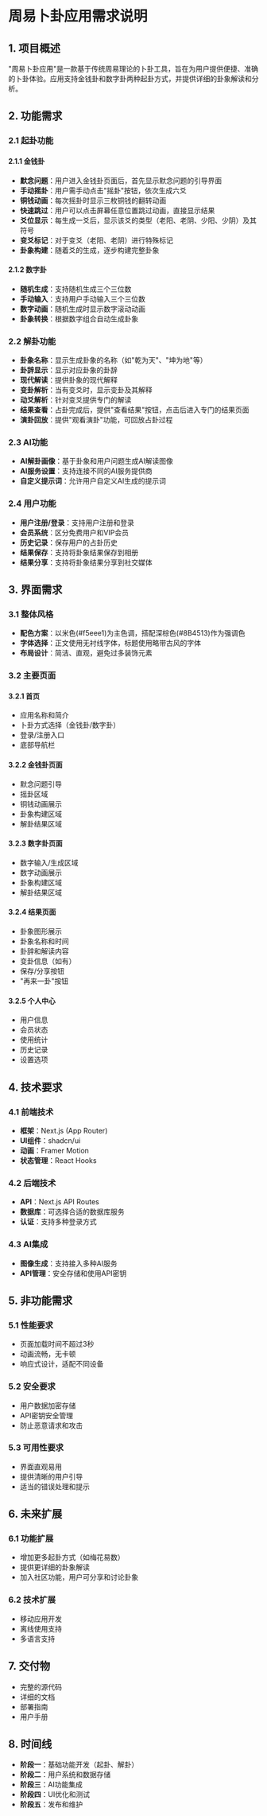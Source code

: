 # 周易卜卦应用需求说明

## 1. 项目概述

"周易卜卦应用"是一款基于传统周易理论的卜卦工具，旨在为用户提供便捷、准确的卜卦体验。应用支持金钱卦和数字卦两种起卦方式，并提供详细的卦象解读和分析。

## 2. 功能需求

### 2.1 起卦功能

#### 2.1.1 金钱卦
- **默念问题**：用户进入金钱卦页面后，首先显示默念问题的引导界面
- **手动摇卦**：用户需手动点击"摇卦"按钮，依次生成六爻
- **铜钱动画**：每次摇卦时显示三枚铜钱的翻转动画
- **快速跳过**：用户可以点击屏幕任意位置跳过动画，直接显示结果
- **爻位显示**：每生成一爻后，显示该爻的类型（老阳、老阴、少阳、少阴）及其符号
- **变爻标记**：对于变爻（老阳、老阴）进行特殊标记
- **卦象构建**：随着爻的生成，逐步构建完整卦象

#### 2.1.2 数字卦
- **随机生成**：支持随机生成三个三位数
- **手动输入**：支持用户手动输入三个三位数
- **数字动画**：随机生成时显示数字滚动动画
- **卦象转换**：根据数字组合自动生成卦象

### 2.2 解卦功能

- **卦象名称**：显示生成卦象的名称（如"乾为天"、"坤为地"等）
- **卦辞显示**：显示对应卦象的卦辞
- **现代解读**：提供卦象的现代解释
- **变卦解析**：当有变爻时，显示变卦及其解释
- **动爻解析**：针对变爻提供专门的解读
- **结果查看**：占卦完成后，提供"查看结果"按钮，点击后进入专门的结果页面
- **演卦回放**：提供"观看演卦"功能，可回放占卦过程

### 2.3 AI功能

- **AI解卦画像**：基于卦象和用户问题生成AI解读图像
- **AI服务设置**：支持连接不同的AI服务提供商
- **自定义提示词**：允许用户自定义AI生成的提示词

### 2.4 用户功能

- **用户注册/登录**：支持用户注册和登录
- **会员系统**：区分免费用户和VIP会员
- **历史记录**：保存用户的占卦历史
- **结果保存**：支持将卦象结果保存到相册
- **结果分享**：支持将卦象结果分享到社交媒体

## 3. 界面需求

### 3.1 整体风格
- **配色方案**：以米色(#f5eee1)为主色调，搭配深棕色(#8B4513)作为强调色
- **字体选择**：正文使用无衬线字体，标题使用略带古风的字体
- **布局设计**：简洁、直观，避免过多装饰元素

### 3.2 主要页面

#### 3.2.1 首页
- 应用名称和简介
- 卜卦方式选择（金钱卦/数字卦）
- 登录/注册入口
- 底部导航栏

#### 3.2.2 金钱卦页面
- 默念问题引导
- 摇卦区域
- 铜钱动画展示
- 卦象构建区域
- 解卦结果区域

#### 3.2.3 数字卦页面
- 数字输入/生成区域
- 数字动画展示
- 卦象构建区域
- 解卦结果区域

#### 3.2.4 结果页面
- 卦象图形展示
- 卦象名称和时间
- 卦辞和解读内容
- 变卦信息（如有）
- 保存/分享按钮
- "再来一卦"按钮

#### 3.2.5 个人中心
- 用户信息
- 会员状态
- 使用统计
- 历史记录
- 设置选项

## 4. 技术要求

### 4.1 前端技术
- **框架**：Next.js (App Router)
- **UI组件**：shadcn/ui
- **动画**：Framer Motion
- **状态管理**：React Hooks

### 4.2 后端技术
- **API**：Next.js API Routes
- **数据库**：可选择合适的数据库服务
- **认证**：支持多种登录方式

### 4.3 AI集成
- **图像生成**：支持接入多种AI服务
- **API管理**：安全存储和使用API密钥

## 5. 非功能需求

### 5.1 性能要求
- 页面加载时间不超过3秒
- 动画流畅，无卡顿
- 响应式设计，适配不同设备

### 5.2 安全要求
- 用户数据加密存储
- API密钥安全管理
- 防止恶意请求和攻击

### 5.3 可用性要求
- 界面直观易用
- 提供清晰的用户引导
- 适当的错误处理和提示

## 6. 未来扩展

### 6.1 功能扩展
- 增加更多起卦方式（如梅花易数）
- 提供更详细的卦象解读
- 加入社区功能，用户可分享和讨论卦象

### 6.2 技术扩展
- 移动应用开发
- 离线使用支持
- 多语言支持

## 7. 交付物

- 完整的源代码
- 详细的文档
- 部署指南
- 用户手册

## 8. 时间线

- **阶段一**：基础功能开发（起卦、解卦）
- **阶段二**：用户系统和数据存储
- **阶段三**：AI功能集成
- **阶段四**：UI优化和测试
- **阶段五**：发布和维护
